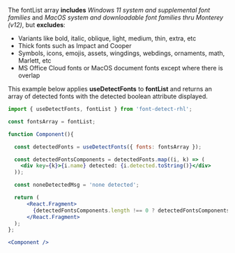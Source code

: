 <!-- # fontList -->
The fontList array **includes** *Windows 11 system and supplemental font families* and *MacOS system and downloadable font families thru Monterey (v12)*, but **excludes**:
   * Variants like bold, italic, oblique, light, medium, thin, extra, etc
   * Thick fonts such as Impact and Cooper
   * Symbols, icons, emojis, assets, wingdings, webdings, ornaments, math, Marlett, etc
   * MS Office Cloud fonts or MacOS document fonts except where there is overlap

This example below applies **useDetectFonts** to **fontList** and returns an array of detected fonts with the detected boolean attribute displayed.
```jsx
import { useDetectFonts, fontList } from 'font-detect-rhl';

const fontsArray = fontList;

function Component(){

  const detectedFonts = useDetectFonts({ fonts: fontsArray });

  const detectedFontsComponents = detectedFonts.map((i, k) => (
    <div key={k}>{i.name} detected: {i.detected.toString()}</div>
  ));

  const noneDetectedMsg = 'none detected';

  return (
      <React.Fragment>
        {detectedFontsComponents.length !== 0 ? detectedFontsComponents : noneDetectedMsg}
      </React.Fragment>
  );
};

<Component />
```
